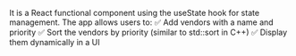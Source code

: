 It is a React functional component using the useState hook for state management. The app allows users to:
✅ Add vendors with a name and priority
✅ Sort the vendors by priority (similar to std::sort in C++)
✅ Display them dynamically in a UI
